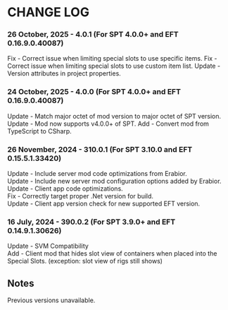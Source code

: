 # CHANGE LOG

### 26 October, 2025 - 4.0.1 (For SPT 4.0.0+ and EFT 0.16.9.0.40087)
Fix - Correct issue when limiting special slots to use specific items.
Fix - Correct issue when limiting special slots to use custom item list.
Update - Version attributes in project properties.

### 24 October, 2025 - 4.0.0 (For SPT 4.0.0+ and EFT 0.16.9.0.40087)
Update - Match major octet of mod version to major octet of SPT version.
Update - Mod now supports v4.0.0+ of SPT.
Add - Convert mod from TypeScript to CSharp.

### 26 November, 2024 - 310.0.1 (For SPT 3.10.0 and EFT 0.15.5.1.33420)
Update - Include server mod code optimizations from Erabior.</br>
Update - Include new server mod configuration options added by Erabior.</br>
Update - Client app code optimizations.</br>
Fix - Correctly target proper .Net version for build.</br>
Update - Client app version check for new supported EFT version.</br>

### 16 July, 2024 - 390.0.2 (For SPT 3.9.0+ and EFT 0.14.9.1.30626)
Update - SVM Compatibility</br>
Add - Client mod that hides slot view of containers when placed into the Special Slots. (exception: slot view of rigs still shows)</br>


## Notes
Previous versions unavailable.